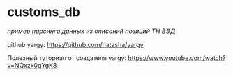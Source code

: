 # customs_db

*пример парсинга данных из описаний позиций ТН ВЭД*

github yargy:
https://github.com/natasha/yargy

Полезный туториал от создателя yargy:
https://www.youtube.com/watch?v=NQxzx0qYgK8
